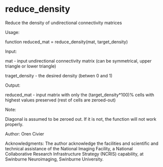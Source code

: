 # reduce_density
Reduce the density of undirectional connectivity  matrices

Usage:

function reduced_mat = reduce_density(mat, target_density)

Input:

mat - input undirectional connectivity matrix (can be symmetrical, upper triangle or lower triangle)

traget_density - the desired density (betwen 0 and 1)


Output:

reduced_mat - input matrix with only the (target_density*100)% cells with highest values preserved (rest of cells are zeroed-out)


Note:

Diagonal is assumed to be zeroed out. If it is not, the function will not work properly.


Author: Oren Civier

Acknowledgments: The author acknowledge the facilities and scientific and technical assistance of the National Imaging Facility, a National Collaborative Research Infrastructure Strategy (NCRIS) capability, at Swinburne Neuroimaging, Swinburne University.
